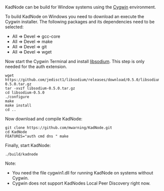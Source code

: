 KadNode can be build for Window systems using the [Cygwin](http://www.cygwin.com/) environment.

To build KadNode on Windows you need to download an execute the Cygwin installer.
The following packages and its dependencies need to be selected:

* All => Devel => gcc-core
* All => Devel => make
* All => Devel => git
* All => Devel => wget

Now start the Cygwin Terminal and install [libsodium](https://github.com/jedisct1/libsodium).
This step is only needed for the auth extension.

```
wget https://github.com/jedisct1/libsodium/releases/download/0.5.0/libsodium-0.5.0.tar.gz
tar -xvzf libsodium-0.5.0.tar.gz
cd libsodium-0.5.0
./configure
make
make install
cd ..
```

Now download and compile KadNode:

```
git clone https://github.com/mwarning/KadNode.git
cd KadNode
FEATURES="auth cmd dns " make
```

Finally, start KadNode:

```
./build/kadnode
```

Note:
* You need the file cygwin1.dll for running KadNode on systems without Cygwin.
* Cygwin does not support KadNodes Local Peer Discovery right now.
